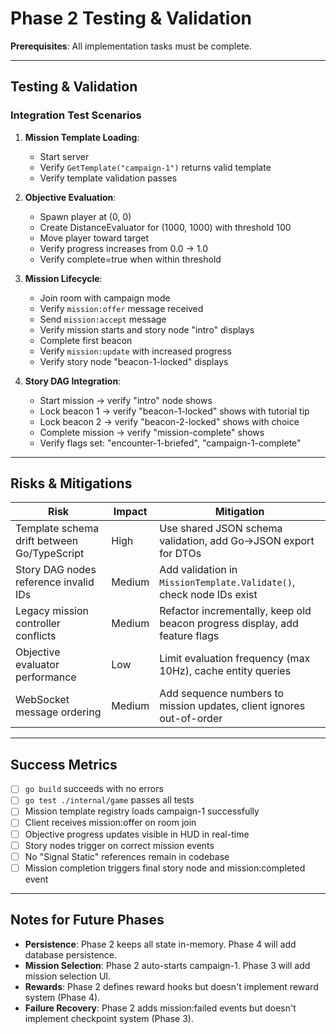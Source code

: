 # Phase 2 Testing & Validation

**Prerequisites**: All implementation tasks must be complete.

---

## Testing & Validation

### Integration Test Scenarios

1. **Mission Template Loading**:
   - Start server
   - Verify `GetTemplate("campaign-1")` returns valid template
   - Verify template validation passes

2. **Objective Evaluation**:
   - Spawn player at (0, 0)
   - Create DistanceEvaluator for (1000, 1000) with threshold 100
   - Move player toward target
   - Verify progress increases from 0.0 → 1.0
   - Verify complete=true when within threshold

3. **Mission Lifecycle**:
   - Join room with campaign mode
   - Verify `mission:offer` message received
   - Send `mission:accept` message
   - Verify mission starts and story node "intro" displays
   - Complete first beacon
   - Verify `mission:update` with increased progress
   - Verify story node "beacon-1-locked" displays

4. **Story DAG Integration**:
   - Start mission → verify "intro" node shows
   - Lock beacon 1 → verify "beacon-1-locked" shows with tutorial tip
   - Lock beacon 2 → verify "beacon-2-locked" shows with choice
   - Complete mission → verify "mission-complete" shows
   - Verify flags set: "encounter-1-briefed", "campaign-1-complete"

---

## Risks & Mitigations

| Risk | Impact | Mitigation |
|------|--------|-----------|
| Template schema drift between Go/TypeScript | High | Use shared JSON schema validation, add Go→JSON export for DTOs |
| Story DAG nodes reference invalid IDs | Medium | Add validation in `MissionTemplate.Validate()`, check node IDs exist |
| Legacy mission controller conflicts | Medium | Refactor incrementally, keep old beacon progress display, add feature flags |
| Objective evaluator performance | Low | Limit evaluation frequency (max 10Hz), cache entity queries |
| WebSocket message ordering | Medium | Add sequence numbers to mission updates, client ignores out-of-order |

---

## Success Metrics

- [ ] `go build` succeeds with no errors
- [ ] `go test ./internal/game` passes all tests
- [ ] Mission template registry loads campaign-1 successfully
- [ ] Client receives mission:offer on room join
- [ ] Objective progress updates visible in HUD in real-time
- [ ] Story nodes trigger on correct mission events
- [ ] No "Signal Static" references remain in codebase
- [ ] Mission completion triggers final story node and mission:completed event

---

## Notes for Future Phases

- **Persistence**: Phase 2 keeps all state in-memory. Phase 4 will add database persistence.
- **Mission Selection**: Phase 2 auto-starts campaign-1. Phase 3 will add mission selection UI.
- **Rewards**: Phase 2 defines reward hooks but doesn't implement reward system (Phase 4).
- **Failure Recovery**: Phase 2 adds mission:failed events but doesn't implement checkpoint system (Phase 3).
